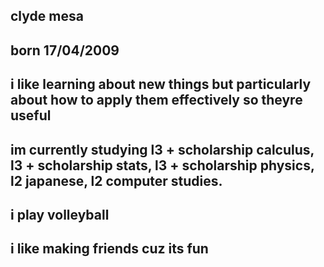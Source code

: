 ## clyde mesa
## born 17/04/2009
## i like learning about new things but particularly about how to apply them effectively so theyre useful
## im currently studying l3 + scholarship calculus, l3 + scholarship stats, l3 + scholarship physics, l2 japanese, l2 computer studies.
## i play volleyball
## i like making friends cuz its fun

<!--
**quiluh/quiluh** is a ✨ _special_ ✨ repository because its `README.md` (this file) appears on your GitHub profile.

Here are some ideas to get you started:

- 🔭 I’m currently working on ...
- 🌱 I’m currently learning ...
- 👯 I’m looking to collaborate on ...
- 🤔 I’m looking for help with ...
- 💬 Ask me about ...
- 📫 How to reach me: ...
- 😄 Pronouns: ...
- ⚡ Fun fact: ...
-->
